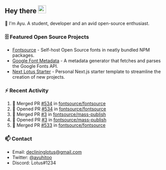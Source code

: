 ## Hey there <img src="https://media.giphy.com/media/hvRJCLFzcasrR4ia7z/giphy.gif" width="25" height="25">

📝 I'm Ayu. A student, developer and an avid open-source enthusiast.

### 🗄 Featured Open Source Projects

- [Fontsource](https://github.com/fontsource/fontsource) - Self-host Open Source fonts in neatly bundled NPM packages.
- [Google Font Metadata](https://github.com/fontsource/google-font-metadata) - A metadata generator that fetches and parses the Google Fonts API.
- [Next Lotus Starter](https://github.com/DecliningLotus/next-lotus-starter) - Personal Next.js starter template to streamline the creation of new projects.

### ⚡ Recent Activity

<!--START_SECTION:activity-->

1. 🎉 Merged PR [#534](https://github.com/fontsource/fontsource/pull/534) in [fontsource/fontsource](https://github.com/fontsource/fontsource)
2. 💪 Opened PR [#534](https://github.com/fontsource/fontsource/pull/534) in [fontsource/fontsource](https://github.com/fontsource/fontsource)
3. 🎉 Merged PR [#3](https://github.com/fontsource/mass-publish/pull/3) in [fontsource/mass-publish](https://github.com/fontsource/mass-publish)
4. 💪 Opened PR [#3](https://github.com/fontsource/mass-publish/pull/3) in [fontsource/mass-publish](https://github.com/fontsource/mass-publish)
5. 🎉 Merged PR [#533](https://github.com/fontsource/fontsource/pull/533) in [fontsource/fontsource](https://github.com/fontsource/fontsource)
<!--END_SECTION:activity-->

### 📫 Contact

- Email: declininglotus@gmail.com
- Twitter: [@ayuhitoo](https://twitter.com/ayuhitoo)
- Discord: Lotus#1234
